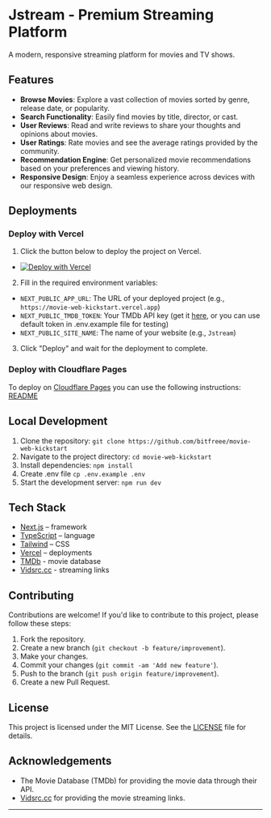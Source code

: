 # Jstream - Premium Streaming Platform

A modern, responsive streaming platform for movies and TV shows.

## Features

- **Browse Movies**: Explore a vast collection of movies sorted by genre, release date, or popularity.
- **Search Functionality**: Easily find movies by title, director, or cast.
- **User Reviews**: Read and write reviews to share your thoughts and opinions about movies.
- **User Ratings**: Rate movies and see the average ratings provided by the community.
- **Recommendation Engine**: Get personalized movie recommendations based on your preferences and viewing history.
- **Responsive Design**: Enjoy a seamless experience across devices with our responsive web design.

## Deployments
### Deploy with Vercel
1. Click the button below to deploy the project on Vercel.

- [![Deploy with Vercel](https://vercel.com/button)](https://vercel.com/new/clone?repository-url=https%3A%2F%2Fgithub.com%2Fbitfreee%2Fmovie-web-kickstart&env=NEXT_PUBLIC_APP_URL,NEXT_PUBLIC_TMDB_TOKEN,NEXT_PUBLIC_SITE_NAME) 
2. Fill in the required environment variables:
- `NEXT_PUBLIC_APP_URL`: The URL of your deployed project (e.g., `https://movie-web-kickstart.vercel.app`)
- `NEXT_PUBLIC_TMDB_TOKEN`: Your TMDb API key (get it [here](https://www.themoviedb.org/documentation/api), or you can use default token in .env.example file for testing)
- `NEXT_PUBLIC_SITE_NAME`: The name of your website (e.g., `Jstream`)

3. Click "Deploy" and wait for the deployment to complete.

### Deploy with Cloudflare Pages
To deploy on [Cloudflare Pages](https://pages.cloudflare.com/) you can use the following instructions:
[README](https://github.com/cloudflare/next-on-pages/tree/main/packages/next-on-pages)

## Local Development

1. Clone the repository: `git clone https://github.com/bitfreee/movie-web-kickstart`
2. Navigate to the project directory: `cd movie-web-kickstart`
3. Install dependencies: `npm install`
4. Create .env file `cp .env.example .env`
4. Start the development server: `npm run dev`

## Tech Stack

- [Next.js](https://nextjs.org/) – framework
- [TypeScript](https://www.typescriptlang.org/) – language
- [Tailwind](https://tailwindcss.com/) – CSS
- [Vercel](https://vercel.com/) – deployments
- [TMDb](https://www.themoviedb.org/) - movie database
- [Vidsrc.cc](https://vidsrc.cc) - streaming links

## Contributing

Contributions are welcome! If you'd like to contribute to this project, please follow these steps:

1. Fork the repository.
2. Create a new branch (`git checkout -b feature/improvement`).
3. Make your changes.
4. Commit your changes (`git commit -am 'Add new feature'`).
5. Push to the branch (`git push origin feature/improvement`).
6. Create a new Pull Request.

## License

This project is licensed under the MIT License. See the [LICENSE](LICENSE) file for details.

## Acknowledgements

- The Movie Database (TMDb) for providing the movie data through their API.
- [Vidsrc.cc](https://vidsrc.cc) for providing the movie streaming links.
---


